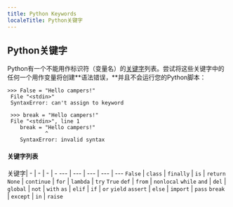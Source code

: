 ```yaml
---
title: Python Keywords
localeTitle: Python关键字
---
```

## Python关键字

Python有一个不能用作标识符（变量名）的[关键字](https://docs.python.org/3/reference/lexical_analysis.html#keywords)列表。尝试将这些关键字中的任何一个用作变量将创建**语法错误，**并且不会运行您的Python脚本：
```
>>> False = "Hello campers!" 
 File "<stdin>" 
 SyntaxError: can't assign to keyword 
 
 >>> break = "Hello campers!" 
 File "<stdin>", line 1 
    break = "Hello campers!" 
            ^ 
    SyntaxError: invalid syntax 
```

#### 关键字列表

关键字| - | - | - | - --- | --- | --- | --- | --- `False` | `class` | `finally` | `is` | `return` `None` | `continue` | `for` | `lambda` | `try` `True` `def` | `from` | `nonlocal` `while` `and` | `del` | `global` | `not` | `with` `as` | `elif` | `if` | `or` `yield` `assert` | `else` | `import` | `pass` `break` | `except` | `in` | `raise`